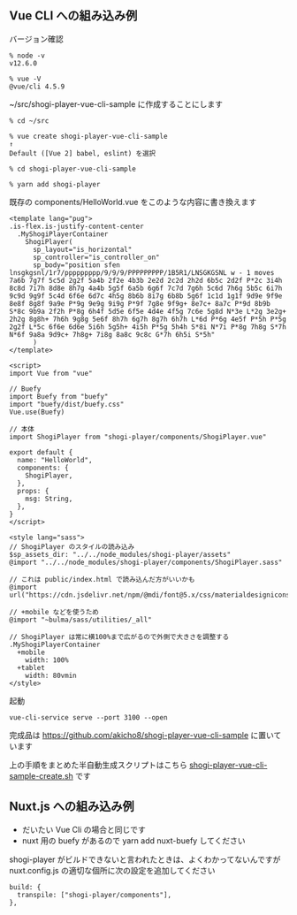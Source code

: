 ## Vue CLI への組み込み例

バージョン確認

    % node -v
    v12.6.0

    % vue -V
    @vue/cli 4.5.9

~/src/shogi-player-vue-cli-sample に作成することにします

    % cd ~/src

    % vue create shogi-player-vue-cli-sample
    ↑
    Default ([Vue 2] babel, eslint) を選択

    % cd shogi-player-vue-cli-sample

    % yarn add shogi-player

既存の components/HelloWorld.vue をこのような内容に書き換えます

    <template lang="pug">
    .is-flex.is-justify-content-center
      .MyShogiPlayerContainer
        ShogiPlayer(
          sp_layout="is_horizontal"
          sp_controller="is_controller_on"
          sp_body="position sfen lnsgkgsnl/1r7/ppppppppp/9/9/9/PPPPPPPPP/1B5R1/LNSGKGSNL w - 1 moves 7a6b 7g7f 5c5d 2g2f 5a4b 2f2e 4b3b 2e2d 2c2d 2h2d 6b5c 2d2f P*2c 3i4h 8c8d 7i7h 8d8e 8h7g 4a4b 5g5f 6a5b 6g6f 7c7d 7g6h 5c6d 7h6g 5b5c 6i7h 9c9d 9g9f 5c4d 6f6e 6d7c 4h5g 8b6b 8i7g 6b8b 5g6f 1c1d 1g1f 9d9e 9f9e 8e8f 8g8f 9a9e P*9g 9e9g 9i9g P*9f 7g8e 9f9g+ 8e7c+ 8a7c P*9d 8b9b S*8c 9b9a 2f2h P*8g 6h4f 5d5e 6f5e 4d4e 4f5g 7c6e 5g8d N*3e L*2g 3e2g+ 2h2g 8g8h+ 7h6h 9g8g 5e6f 8h7h 6g7h 8g7h 6h7h L*6d P*6g 4e5f P*5h P*5g 2g2f L*5c 6f6e 6d6e 5i6h 5g5h+ 4i5h P*5g 5h4h S*8i N*7i P*8g 7h8g S*7h N*6f 9a8a 9d9c+ 7h8g+ 7i8g 8a8c 9c8c G*7h 6h5i S*5h"
          )
    </template>

    <script>
    import Vue from "vue"

    // Buefy
    import Buefy from "buefy"
    import "buefy/dist/buefy.css"
    Vue.use(Buefy)

    // 本体
    import ShogiPlayer from "shogi-player/components/ShogiPlayer.vue"

    export default {
      name: "HelloWorld",
      components: {
        ShogiPlayer,
      },
      props: {
        msg: String,
      },
    }
    </script>

    <style lang="sass">
    // ShogiPlayer のスタイルの読み込み
    $sp_assets_dir: "../../node_modules/shogi-player/assets"
    @import "../../node_modules/shogi-player/components/ShogiPlayer.sass"

    // これは public/index.html で読み込んだ方がいいかも
    @import url("https://cdn.jsdelivr.net/npm/@mdi/font@5.x/css/materialdesignicons.min.css")

    // +mobile などを使うため
    @import "~bulma/sass/utilities/_all"

    // ShogiPlayer は常に横100%まで広がるので外側で大きさを調整する
    .MyShogiPlayerContainer
      +mobile
        width: 100%
      +tablet
        width: 80vmin
    </style>

起動

    vue-cli-service serve --port 3100 --open

完成品は https://github.com/akicho8/shogi-player-vue-cli-sample に置いています

上の手順をまとめた半自動生成スクリプトはこちら [shogi-player-vue-cli-sample-create.sh](https://github.com/akicho8/shogi-player/blob/master/shogi-player-vue-cli-sample-create.sh) です

## Nuxt.js への組み込み例

- だいたい Vue Cli の場合と同じです
- nuxt 用の buefy があるので yarn add nuxt-buefy してください

shogi-player がビルドできないと言われたときは、よくわかってないんですが nuxt.config.js の適切な個所に次の設定を追加してください

    build: {
      transpile: ["shogi-player/components"],
    },
